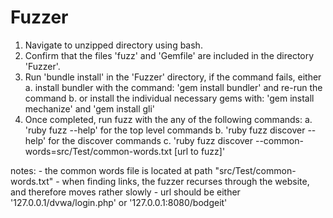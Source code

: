 Fuzzer
======

1. Navigate to unzipped directory using bash.
2. Confirm that the files 'fuzz' and 'Gemfile' are included in the directory 'Fuzzer'.
3. Run 'bundle install' in the 'Fuzzer' directory, if the command fails, either
	a. install bundler with the command: 'gem install bundler' and re-run the command
	b. or install the individual necessary gems with: 'gem install mechanize' and 'gem install gli'
4. Once completed, run fuzz with the any of the following commands:
	a. 'ruby fuzz --help'  for the top level commands
	b. 'ruby fuzz discover --help' for the discover commands
	c. 'ruby fuzz discover --common-words=src/Test/common-words.txt [url to fuzz]'


notes:
	- the common words file is located at path "src/Test/common-words.txt"
	- when finding links, the fuzzer recurses through the website, and therefore moves rather slowly
	- url should be either '127.0.0.1/dvwa/login.php' or '127.0.0.1:8080/bodgeit'